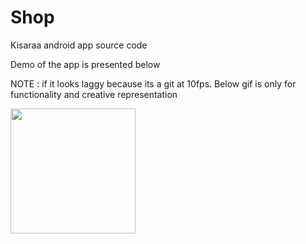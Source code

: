 # Shop
 Kisaraa android app source code
 
Demo of the app is presented below

NOTE : if it looks laggy because its a git at 10fps. Below gif is only for functionality and creative representation


<img src="demo/demo.gif" width="200">
